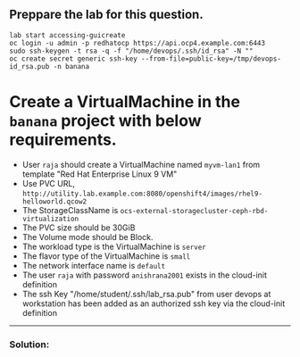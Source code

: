 ## Preppare the lab for this question.

```
lab start accessing-guicreate
oc login -u admin -p redhatocp https://api.ocp4.example.com:6443
sudo ssh-keygen -t rsa -q -f "/home/devops/.ssh/id_rsa" -N ""
oc create secret generic ssh-key --from-file=public-key=/tmp/devops-id_rsa.pub -n banana
```

# Create a VirtualMachine in the `banana` project with below requirements. 
- User `raja` should create a VirtualMachine named `myvm-lan1` from template "Red Hat Enterprise Linux 9 VM"
- Use PVC URL, `http://utility.lab.example.com:8080/openshift4/images/rhel9-helloworld.qcow2`
-  The StorageClassName is `ocs-external-storagecluster-ceph-rbd-virtualization`
-  The PVC size should be 30GiB
-  The Volume mode should be Block.
-  The workload type is the VirtualMachine is `server`
-  The flavor type of the VirtualMachine is `small`
-  The network interface name is `default`
-  The user `raja` with password `anishrana2001` exists in the cloud-init definition
-  The ssh Key "/home/student/.ssh/lab_rsa.pub" from user devops at workstation has been added as an authorized ssh key via the cloud-init definition
---

### Solution:

